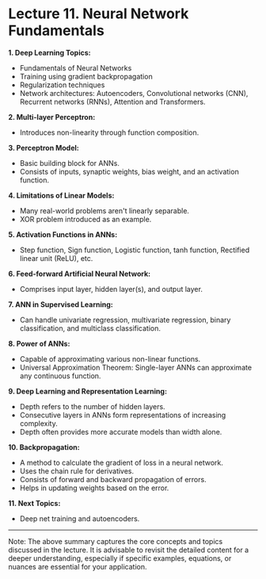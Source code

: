 # Lecture 11. Neural Network Fundamentals 


**1. Deep Learning Topics:**
- Fundamentals of Neural Networks
- Training using gradient backpropagation
- Regularization techniques
- Network architectures: Autoencoders, Convolutional networks (CNN), Recurrent networks (RNNs), Attention and Transformers.

**2. Multi-layer Perceptron:**
- Introduces non-linearity through function composition.

**3. Perceptron Model:**
- Basic building block for ANNs.
- Consists of inputs, synaptic weights, bias weight, and an activation function.

**4. Limitations of Linear Models:**
- Many real-world problems aren't linearly separable.
- XOR problem introduced as an example.

**5. Activation Functions in ANNs:**
- Step function, Sign function, Logistic function, tanh function, Rectified linear unit (ReLU), etc.

**6. Feed-forward Artificial Neural Network:**
- Comprises input layer, hidden layer(s), and output layer.

**7. ANN in Supervised Learning:**
- Can handle univariate regression, multivariate regression, binary classification, and multiclass classification.

**8. Power of ANNs:**
- Capable of approximating various non-linear functions.
- Universal Approximation Theorem: Single-layer ANNs can approximate any continuous function.

**9. Deep Learning and Representation Learning:**
- Depth refers to the number of hidden layers.
- Consecutive layers in ANNs form representations of increasing complexity.
- Depth often provides more accurate models than width alone.

**10. Backpropagation:**
- A method to calculate the gradient of loss in a neural network.
- Uses the chain rule for derivatives.
- Consists of forward and backward propagation of errors.
- Helps in updating weights based on the error.

**11. Next Topics:**
- Deep net training and autoencoders.

---

Note: The above summary captures the core concepts and topics discussed in the lecture. It is advisable to revisit the detailed content for a deeper understanding, especially if specific examples, equations, or nuances are essential for your application.
